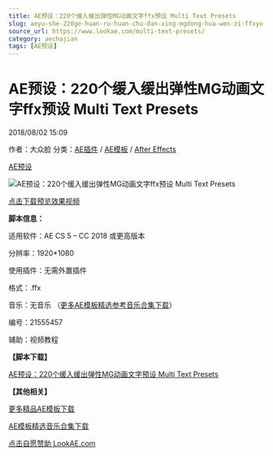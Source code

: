 ```yaml
---
title: AE预设：220个缓入缓出弹性MG动画文字ffx预设 Multi Text Presets
slug: aeyu-she-220ge-huan-ru-huan-chu-dan-xing-mgdong-hua-wen-zi-ffxyu-she-multi-text-presets
source_url: https://www.lookae.com/multi-text-presets/
category: aechajian
tags: [AE预设]
---
```

# AE预设：220个缓入缓出弹性MG动画文字ffx预设 Multi Text Presets

2018/08/02 15:09

作者：大众脸
分类：[AE插件](https://www.lookae.com/after-effects/aechajian/) / [AE模板](https://www.lookae.com/after-effects/other-after-effects/) / [After Effects](https://www.lookae.com/after-effects/)

[AE预设](https://www.lookae.com/tag/ae%e9%a2%84%e8%ae%be/)

![AE预设：220个缓入缓出弹性MG动画文字ffx预设 Multi Text Presets](https://www.lookae.com/wp-content/uploads/2018/08/Multi-Text-Presets.jpg "AE预设：220个缓入缓出弹性MG动画文字ffx预设 Multi Text Presets-LookAE.com")

[](https://s3.envato.com/h264-video-previews/ce10ab66-fcfd-47f5-b333-6bd0b3e41e50/21555457.mp4?_=1")

[点击下载预览效果视频](https://s3.envato.com/h264-video-previews/ce10ab66-fcfd-47f5-b333-6bd0b3e41e50/21555457.mp4)

**脚本信息：**

适用软件：AE CS 5 – CC 2018 或更高版本

分辨率：1920\*1080

使用插件：无需外置插件

格式：.ffx

音乐：无音乐 （[更多AE模板精选参考音乐合集下载](https://item.taobao.com/item.htm?spm=a1z10.1.w4004-2793089344.4.MUvxbV&id=37289930486)）

编号：21555457

辅助：视频教程

**【脚本下载】**

[AE预设：220个缓入缓出弹性MG动画文字预设 Multi Text Presets](https://lookae.ctfile.com/fs/680462-301410388)

**【其他相关】**

[更多精品AE模板下载](https://www.lookae.com/after-effects/other-after-effects/)

[AE模板精选音乐合集下载](https://item.taobao.com/item.htm?spm=a1z10.1.w4004-2793089344.4.MUvxbV&id=37289930486)

[点击自愿赞助 LookAE.com](https://www.lookae.com/sponsor/)
